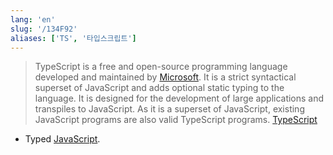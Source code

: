 ```yaml
---
lang: 'en'
slug: '/134F92'
aliases: ['TS', '타입스크립트']
---
```


> TypeScript is a free and open-source programming language developed and maintained by [Microsoft](./../.././docs/pages/Microsoft.md). It is a strict syntactical superset of JavaScript and adds optional static typing to the language. It is designed for the development of large applications and transpiles to JavaScript. As it is a superset of JavaScript, existing JavaScript programs are also valid TypeScript programs. [TypeScript](https://en.wikipedia.org/wiki/TypeScript)

- Typed [JavaScript](./../.././docs/pages/JavaScript.md).

<head>
  <html lang="en-US"/>
</head>
